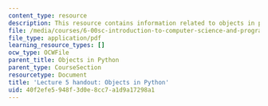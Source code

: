 ```yaml
---
content_type: resource
description: This resource contains information related to objects in python.
file: /media/courses/6-00sc-introduction-to-computer-science-and-programming-spring-2011/40f2efe5948f3d0e8cc7a1d9a17298a1_MIT6_00SCS11_lec05.pdf
file_type: application/pdf
learning_resource_types: []
ocw_type: OCWFile
parent_title: Objects in Python
parent_type: CourseSection
resourcetype: Document
title: 'Lecture 5 handout: Objects in Python'
uid: 40f2efe5-948f-3d0e-8cc7-a1d9a17298a1
---
```


